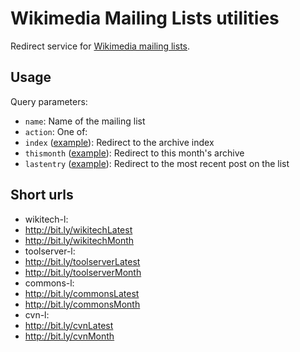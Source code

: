 Wikimedia Mailing Lists utilities
=============

Redirect service for [Wikimedia mailing lists](https://lists.wikimedia.org/mailman/listinfo).

## Usage

Query parameters:

* `name`: Name of the mailing list
* `action`: One of:
 * `index` ([example](https://tools.wmflabs.org/list/?name=wikitech-l&action=index)): Redirect to the archive index
 * `thismonth` ([example](https://tools.wmflabs.org/list/?name=wikitech-l&action=thismonth)): Redirect to this month's archive
 * `lastentry` ([example](https://tools.wmflabs.org/list/?name=wikitech-l&action=lastentry)): Redirect to the most recent post on the list


##  Short urls

* wikitech-l:
 * http://bit.ly/wikitechLatest
 * http://bit.ly/wikitechMonth
* toolserver-l:
 * http://bit.ly/toolserverLatest
 * http://bit.ly/toolserverMonth
* commons-l:
 * http://bit.ly/commonsLatest
 * http://bit.ly/commonsMonth
* cvn-l:
 * http://bit.ly/cvnLatest
 * http://bit.ly/cvnMonth
